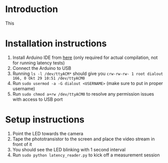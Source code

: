 # Introduction
This 

# Installation instructions
1. Install Arduino IDE from [here](https://www.arduino.cc/en/Main/Software) (only required for actual compilation, not for running latency tests)
2. Connect the Arduino to USB
3. Running `ls -l /dev/ttyACM*` should give you `crw-rw-rw- 1 root dialout 166, 0 Okt 29 10:51 /dev/ttyACM0` 
4. Run `sudo usermod -a -G dialout <USERNAME>` (make sure to put in proper username)
5. Run `sudo chmod a+rw /dev/ttyACM0` to resolve any permission issues with access to USB port

# Setup instructions

1. Point the LED towards the camera
2. Tape the phototransistor to the screen and place the video stream in front of it
3. You should see the LED blinking with 1 second interval
4. Run `sudo python latency_reader.py` to kick off a measurement session


